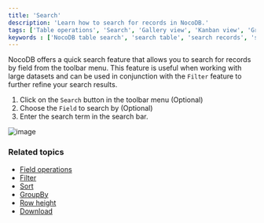 ```yaml
---
title: 'Search'
description: 'Learn how to search for records in NocoDB.'
tags: ['Table operations', 'Search', 'Gallery view', 'Kanban view', 'Grid view']
keywords : ['NocoDB table search', 'search table', 'search records', 'search']
---
```


NocoDB offers a quick search feature that allows you to search for records by field from the toolbar menu. This feature is useful when working with large datasets and can be used in conjunction with the `Filter` feature to further refine your search results.

1. Click on the `Search` button in the toolbar menu (Optional)
2. Choose the `Field` to search by (Optional)
3. Enter the search term in the search bar.

![image](/img/v2/table-operations/table-search.png)

### Related topics
- [Field operations](field-operations)
- [Filter](filter)
- [Sort](sort)
- [GroupBy](group-by)
- [Row height](row-height)
- [Download](download)

